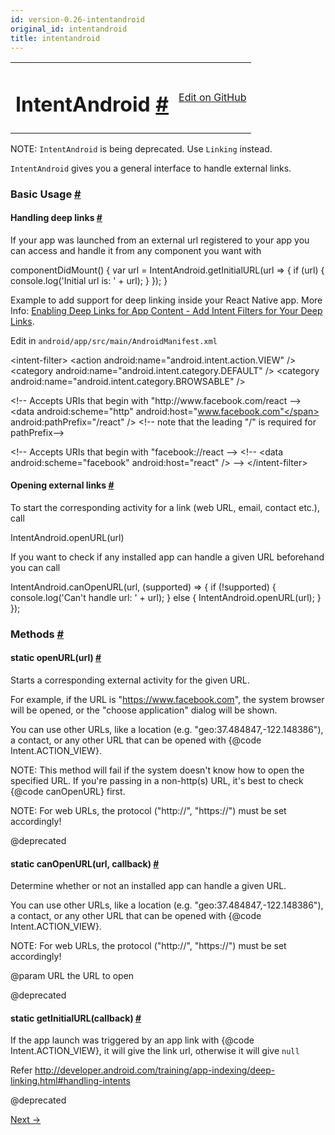 ```yaml
---
id: version-0.26-intentandroid
original_id: intentandroid
title: intentandroid
---
```

<a id="content"></a><table width="100%"><tbody><tr><td><h1><a class="anchor" name="intentandroid"></a>IntentAndroid <a class="hash-link" href="docs/intentandroid.html#intentandroid">#</a></h1></td><td style="text-align:right;"><a target="_blank" href="https://github.com/facebook/react-native/blob/master/Libraries/Components/Intent/IntentAndroid.android.js">Edit on GitHub</a></td></tr></tbody></table><div><div><p>NOTE: <code>IntentAndroid</code> is being deprecated. Use <code>Linking</code> instead.</p><p><code>IntentAndroid</code> gives you a general interface to handle external links.</p><h3><a class="anchor" name="basic-usage"></a>Basic Usage <a class="hash-link" href="docs/intentandroid.html#basic-usage">#</a></h3><h4><a class="anchor" name="handling-deep-links"></a>Handling deep links <a class="hash-link" href="docs/intentandroid.html#handling-deep-links">#</a></h4><p>If your app was launched from an external url registered to your app you can
access and handle it from any component you want with</p><div class="prism language-javascript"><span class="token function">componentDidMount<span class="token punctuation">(</span></span><span class="token punctuation">)</span> <span class="token punctuation">{</span>
  <span class="token keyword">var</span> url <span class="token operator">=</span> IntentAndroid<span class="token punctuation">.</span><span class="token function">getInitialURL<span class="token punctuation">(</span></span>url <span class="token operator">=</span><span class="token operator">&gt;</span> <span class="token punctuation">{</span>
    <span class="token keyword">if</span> <span class="token punctuation">(</span>url<span class="token punctuation">)</span> <span class="token punctuation">{</span>
      console<span class="token punctuation">.</span><span class="token function">log<span class="token punctuation">(</span></span><span class="token string">'Initial url is: '</span> <span class="token operator">+</span> url<span class="token punctuation">)</span><span class="token punctuation">;</span>
    <span class="token punctuation">}</span>
  <span class="token punctuation">}</span><span class="token punctuation">)</span><span class="token punctuation">;</span>
<span class="token punctuation">}</span></div><p>Example to add support for deep linking inside your React Native app.
More Info: <a href="http://developer.android.com/training/app-indexing/deep-linking.html#adding-filters" target="_blank">Enabling Deep Links for App Content - Add Intent Filters for Your Deep Links</a>.</p><p>Edit in <code>android/app/src/main/AndroidManifest.xml</code></p><div class="prism language-javascript"> &lt;intent<span class="token operator">-</span>filter<span class="token operator">&gt;</span>
   &lt;action android<span class="token punctuation">:</span>name<span class="token operator">=</span><span class="token string">"android.intent.action.VIEW"</span> <span class="token operator">/</span><span class="token operator">&gt;</span>
   &lt;category android<span class="token punctuation">:</span>name<span class="token operator">=</span><span class="token string">"android.intent.category.DEFAULT"</span> <span class="token operator">/</span><span class="token operator">&gt;</span>
   &lt;category android<span class="token punctuation">:</span>name<span class="token operator">=</span><span class="token string">"android.intent.category.BROWSABLE"</span> <span class="token operator">/</span><span class="token operator">&gt;</span>

   &lt;<span class="token operator">!</span><span class="token operator">--</span> Accepts URIs that begin <span class="token keyword">with</span> "http<span class="token punctuation">:</span><span class="token operator">/</span><span class="token operator">/</span>www<span class="token punctuation">.</span>facebook<span class="token punctuation">.</span>com<span class="token operator">/</span>react <span class="token operator">--</span><span class="token operator">&gt;</span>
   &lt;data android<span class="token punctuation">:</span>scheme<span class="token operator">=</span><span class="token string">"http"</span>
      android<span class="token punctuation">:</span>host<span class="token operator">=</span><span class="token string">"www.facebook.com"</span>
      android<span class="token punctuation">:</span>pathPrefix<span class="token operator">=</span><span class="token string">"/react"</span> <span class="token operator">/</span><span class="token operator">&gt;</span>
   &lt;<span class="token operator">!</span><span class="token operator">--</span> note that the leading <span class="token string">"/"</span> is required <span class="token keyword">for</span> pathPrefix<span class="token operator">--</span><span class="token operator">&gt;</span>

   &lt;<span class="token operator">!</span><span class="token operator">--</span> Accepts URIs that begin <span class="token keyword">with</span> "facebook<span class="token punctuation">:</span><span class="token operator">/</span><span class="token operator">/</span>react <span class="token operator">--</span><span class="token operator">&gt;</span>
   &lt;<span class="token operator">!</span><span class="token operator">--</span> &lt;data android<span class="token punctuation">:</span>scheme<span class="token operator">=</span><span class="token string">"facebook"</span> android<span class="token punctuation">:</span>host<span class="token operator">=</span><span class="token string">"react"</span> <span class="token operator">/</span><span class="token operator">&gt;</span> <span class="token operator">--</span><span class="token operator">&gt;</span>
 &lt;<span class="token operator">/</span>intent<span class="token operator">-</span>filter<span class="token operator">&gt;</span></div><h4><a class="anchor" name="opening-external-links"></a>Opening external links <a class="hash-link" href="docs/intentandroid.html#opening-external-links">#</a></h4><p>To start the corresponding activity for a link (web URL, email, contact etc.), call</p><div class="prism language-javascript">IntentAndroid<span class="token punctuation">.</span><span class="token function">openURL<span class="token punctuation">(</span></span>url<span class="token punctuation">)</span></div><p>If you want to check if any installed app can handle a given URL beforehand you can call</p><div class="prism language-javascript">IntentAndroid<span class="token punctuation">.</span><span class="token function">canOpenURL<span class="token punctuation">(</span></span>url<span class="token punctuation">,</span> <span class="token punctuation">(</span>supported<span class="token punctuation">)</span> <span class="token operator">=</span><span class="token operator">&gt;</span> <span class="token punctuation">{</span>
  <span class="token keyword">if</span> <span class="token punctuation">(</span><span class="token operator">!</span>supported<span class="token punctuation">)</span> <span class="token punctuation">{</span>
    console<span class="token punctuation">.</span><span class="token function">log<span class="token punctuation">(</span></span><span class="token string">'Can\'t handle url: '</span> <span class="token operator">+</span> url<span class="token punctuation">)</span><span class="token punctuation">;</span>
  <span class="token punctuation">}</span> <span class="token keyword">else</span> <span class="token punctuation">{</span>
    IntentAndroid<span class="token punctuation">.</span><span class="token function">openURL<span class="token punctuation">(</span></span>url<span class="token punctuation">)</span><span class="token punctuation">;</span>
  <span class="token punctuation">}</span>
<span class="token punctuation">}</span><span class="token punctuation">)</span><span class="token punctuation">;</span></div></div><span><h3><a class="anchor" name="methods"></a>Methods <a class="hash-link" href="docs/intentandroid.html#methods">#</a></h3><div class="props"><div class="prop"><h4 class="propTitle"><a class="anchor" name="openurl"></a><span class="propType">static </span>openURL<span class="propType">(url)</span> <a class="hash-link" href="docs/intentandroid.html#openurl">#</a></h4><div><p>Starts a corresponding external activity for the given URL.</p><p>For example, if the URL is "<a href="https://www.facebook.com">https://www.facebook.com</a>", the system browser will be opened,
or the "choose application" dialog will be shown.</p><p>You can use other URLs, like a location (e.g. "geo:37.484847,-122.148386"), a contact,
or any other URL that can be opened with {@code Intent.ACTION_VIEW}.</p><p>NOTE: This method will fail if the system doesn't know how to open the specified URL.
If you're passing in a non-http(s) URL, it's best to check {@code canOpenURL} first.</p><p>NOTE: For web URLs, the protocol ("http://", "https://") must be set accordingly!</p><p>@deprecated</p></div></div><div class="prop"><h4 class="propTitle"><a class="anchor" name="canopenurl"></a><span class="propType">static </span>canOpenURL<span class="propType">(url, callback)</span> <a class="hash-link" href="docs/intentandroid.html#canopenurl">#</a></h4><div><p>Determine whether or not an installed app can handle a given URL.</p><p>You can use other URLs, like a location (e.g. "geo:37.484847,-122.148386"), a contact,
or any other URL that can be opened with {@code Intent.ACTION_VIEW}.</p><p>NOTE: For web URLs, the protocol ("http://", "https://") must be set accordingly!</p><p>@param URL the URL to open</p><p>@deprecated</p></div></div><div class="prop"><h4 class="propTitle"><a class="anchor" name="getinitialurl"></a><span class="propType">static </span>getInitialURL<span class="propType">(callback)</span> <a class="hash-link" href="docs/intentandroid.html#getinitialurl">#</a></h4><div><p>If the app launch was triggered by an app link with {@code Intent.ACTION_VIEW},
it will give the link url, otherwise it will give <code>null</code></p><p>Refer <a href="http://developer.android.com/training/app-indexing/deep-linking.html#handling-intents">http://developer.android.com/training/app-indexing/deep-linking.html#handling-intents</a></p><p>@deprecated</p></div></div></div></span></div><div class="docs-prevnext"><a class="docs-next" href="docs/interactionmanager.html#content">Next →</a></div>